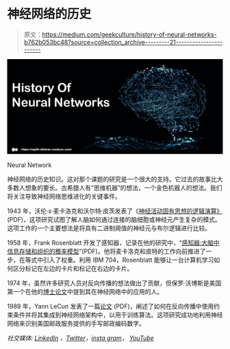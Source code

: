 # 神经网络的历史

> 原文：<https://medium.com/geekculture/history-of-neural-networks-b762b053bc48?source=collection_archive---------21----------------------->

![](img/6ff731691f378be281fdc958f2eabbb8.png)

Neural Network

神经网络的历史知识。这对那个课题的研究是一个很大的支持。它过去的故事比大多数人想象的要长。古希腊人有“思维机器”的想法，一个金色机器人的想法。我们将关注导致神经网络思维进化的关键事件。

1943 年，沃伦·s·麦卡洛克和沃尔特·皮茨发表了《[神经活动固有思想的逻辑演算》](https://web.csulb.edu/~cwallis/382/readings/482/mccolloch.logical.calculus.ideas.1943.pdf) (PDF)，这项研究试图了解人脑如何通过连接的脑细胞或神经元产生复杂的模式。这项工作的一个主要想法是将具有二进制阈值的神经元与布尔逻辑进行比较。

1958 年，Frank Rosenblatt 开发了感知器，记录在他的研究中，“[感知器:大脑中信息存储和组织的概率模型](http://citeseerx.ist.psu.edu/viewdoc/download?doi=10.1.1.335.3398&rep=rep1&type=pdf)”(PDF)。他将麦卡洛克和皮特的工作向前推进了一步，在等式中引入了权重。利用 IBM 704，Rosenblatt 能够让一台计算机学习如何区分标记在左边的卡片和标记在右边的卡片。

1974 年，虽然许多研究人员对反向传播的想法做出了贡献，但保罗·沃博斯是美国第一个在他的[博士论文](https://www.researchgate.net/publication/35657389_Beyond_regression_new_tools_for_prediction_and_analysis_in_the_behavioral_sciences)中提到其在神经网络中的应用的人。

1989 年，Yann LeCun 发表了一篇[论文](http://yann.lecun.com/exdb/publis/pdf/lecun-89e.pdf) (PDF)，阐述了如何在反向传播中使用约束条件并将其集成到神经网络架构中，以用于训练算法。这项研究成功地利用神经网络来识别美国邮政服务提供的手写邮政编码数字。

*社交媒体:* [*LinkedIn*](https://www.linkedin.com/in/sajith-dilshan/) *，*[*Twitter*](https://twitter.com/sajithd7)*，*[*insta gram*](https://www.instagram.com/sajithd_dilshan/)*，* [*YouTube*](https://www.youtube.com/channel/UCn-a3_icXt1sN1vaFsIzqBg)